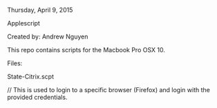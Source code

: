 Thursday, April 9, 2015

Applescript

Created by:
Andrew Nguyen

This repo contains scripts for the Macbook Pro OSX 10.

Files:

State-Citrix.scpt

// This is used to login to a specific browser (Firefox) and login with the provided credentials.


